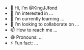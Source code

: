 - 👋 Hi, I’m @KingJJfond
- 👀 I’m interested in ...
- 🌱 I’m currently learning ...
- 💞️ I’m looking to collaborate on ...
- 📫 How to reach me ...
- 😄 Pronouns: ...
- ⚡ Fun fact: ...

<!---
KingJJfond/KingJJfond is a ✨ special ✨ repository because its `README.md` (this file) appears on your GitHub profile.
You can click the Preview link to take a look at your changes.
--->
